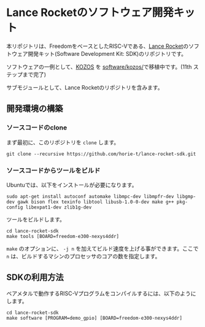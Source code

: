 # Lance Rocketのソフトウェア開発キット

本リポジトリは、FreedomをベースとしたRISC-Vである、[Lance Rocket](https://github.com/horie-t/lance-rocket)のソフトウェア開発キット(Software Development Kit: SDK)のリポジトリです。

ソフトウェアの一例として、[KOZOS](http://kozos.jp/kozos/) を [software/kozos/](https://github.com/horie-t/lance-rocket-sdk/tree/master/software/kozos)で移植中です。(11th ステップまで完了)

サブモジュールとして、Lance Rocketのリポジトリを含みます。

## 開発環境の構築

### ソースコードのclone
まず最初に、このリポジトリを `clone` します。

```
git clone --recursive https://github.com/horie-t/lance-rocket-sdk.git
```

### ソースコードからツールをビルド

Ubuntuでは、以下をインストールが必要になります。

```
sudo apt-get install autoconf automake libmpc-dev libmpfr-dev libgmp-dev gawk bison flex texinfo libtool libusb-1.0-0-dev make g++ pkg-config libexpat1-dev zlib1g-dev
```

ツールをビルドします。

```
cd lance-rocket-sdk
make tools [BOARD=freedom-e300-nexys4ddr]
```

`make` のオプションに、 `-j n` を加えてビルド速度を上げる事ができます。ここで `n` は、ビルドするマシンのプロセッサのコアの数を指定します。

## SDKの利用方法

ベアメタルで動作するRISC-Vプログラムをコンパイルするには、以下のようにします。

```
cd lance-rocket-sdk
make software [PROGRAM=demo_gpio] [BOARD=freedom-e300-nexys4ddr]
```

